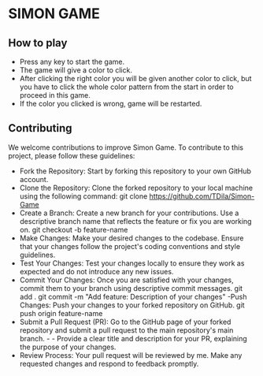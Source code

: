 # SIMON GAME

## How to play
- Press any key to start the game.
- The game will give a color to click.
- After clicking the right color you will be given another color to click, but you have to click the whole color pattern from the start in order to proceed in this game.
- If the color you clicked is wrong, game will be restarted.

## Contributing
We welcome contributions to improve Simon Game. To contribute to this project, please follow these guidelines:

- Fork the Repository: Start by forking this repository to your own GitHub account.
- Clone the Repository: Clone the forked repository to your local machine using the following command:
    git clone https://github.com/TDila/Simon-Game
- Create a Branch: Create a new branch for your contributions. Use a descriptive branch name that reflects the feature or fix you are working on.
    git checkout -b feature-name
- Make Changes: Make your desired changes to the codebase. Ensure that your changes follow the project's coding conventions and style guidelines.
- Test Your Changes: Test your changes locally to ensure they work as expected and do not introduce any new issues.
- Commit Your Changes: Once you are satisfied with your changes, commit them to your branch using descriptive commit messages.
    git add .
    git commit -m "Add feature: Description of your changes"
-Push Changes: Push your changes to your forked repository on GitHub.
    git push origin feature-name
- Submit a Pull Request (PR): Go to the GitHub page of your forked repository and submit a pull request to the main repository's main branch. - - Provide a clear title and description for your PR, explaining the purpose of your changes.
- Review Process: Your pull request will be reviewed by me. Make any requested changes and respond to feedback promptly.